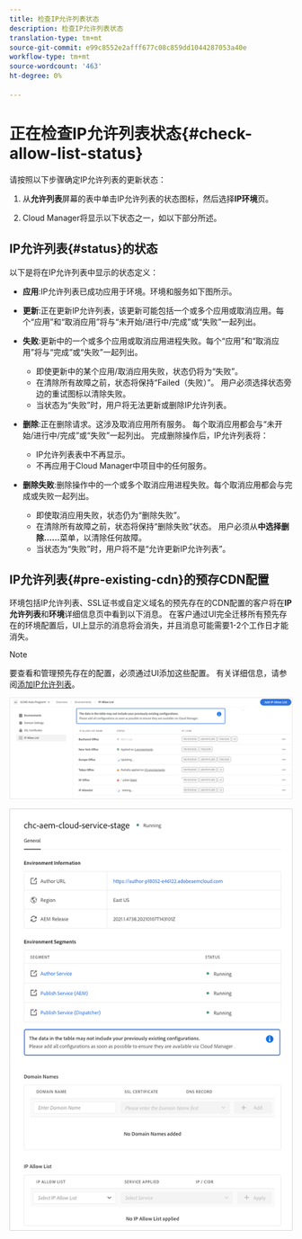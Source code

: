 ```yaml
---
title: 检查IP允许列表状态
description: 检查IP允许列表状态
translation-type: tm+mt
source-git-commit: e99c8552e2afff677c08c859dd1044287053a40e
workflow-type: tm+mt
source-wordcount: '463'
ht-degree: 0%

---
```



# 正在检查IP允许列表状态{#check-allow-list-status}

请按照以下步骤确定IP允许列表的更新状态：

1. 从&#x200B;**允许列表**&#x200B;屏幕的表中单击IP允许列表的状态图标，然后选择&#x200B;**IP环境**&#x200B;页。

1. Cloud Manager将显示以下状态之一，如以下部分所述。

## IP允许列表{#status}的状态

以下是将在IP允许列表中显示的状态定义：

* **应用**:IP允许列表已成功应用于环境。环境和服务如下图所示。

* **更新**:正在更新IP允许列表，该更新可能包括一个或多个应用或取消应用。每个“应用”和“取消应用”将与“未开始/进行中/完成”或“失败”一起列出。

* **失败**:更新中的一个或多个应用或取消应用进程失败。每个“应用”和“取消应用”将与“完成”或“失败”一起列出。
   * 即使更新中的某个应用/取消应用失败，状态仍将为“失败”。
   * 在清除所有故障之前，状态将保持“Failed（失败）”。 用户必须选择状态旁边的重试图标以清除失败。
   * 当状态为“失败”时，用户将无法更新或删除IP允许列表。

* **删除**:正在删除请求。这涉及取消应用所有服务。 每个取消应用都会与“未开始/进行中/完成”或“失败”一起列出。
完成删除操作后，IP允许列表将：
   * IP允许列表表中不再显示。
   * 不再应用于Cloud Manager中项目中的任何服务。

* **删除失败**:删除操作中的一个或多个取消应用进程失败。每个取消应用都会与完成或失败一起列出。

   * 即使取消应用失败，状态仍为“删除失败”。
   * 在清除所有故障之前，状态将保持“删除失败”状态。 用户必须从&#x200B;**中选择删除……**&#x200B;菜单，以清除任何故障。
   * 当状态为“失败”时，用户将不是“允许更新IP允许列表”。

## IP允许列表{#pre-existing-cdn}的预存CDN配置

环境包括IP允许列表、SSL证书或自定义域名的预先存在的CDN配置的客户将在&#x200B;**IP允许列表**&#x200B;和&#x200B;**环境**&#x200B;详细信息页中看到以下消息。 在客户通过UI完全迁移所有预先存在的环境配置后，UI上显示的消息将会消失，并且消息可能需要1-2个工作日才能消失。

>[!NOTE]
>要查看和管理预先存在的配置，必须通过UI添加这些配置。 有关详细信息，请参阅[添加IP允许列表](/help/implementing/cloud-manager/ip-allow-lists/add-ip-allow-lists.md)。

![](/help/implementing/cloud-manager/assets/ip-allow-list-message1.png)

![](/help/implementing/cloud-manager/assets/ip-allow-list-message2.png)

